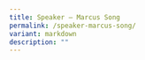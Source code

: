 ```yaml
---
title: Speaker – Marcus Song
permalink: /speaker-marcus-song/
variant: markdown
description: ""
---
```

